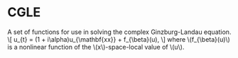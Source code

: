 CGLE
====

A set of functions for use in solving the complex Ginzburg-Landau equation.
  \\[ u_{t} = (1 + i\alpha)u_{\mathbf{xx}} + f_{\beta}(u), \\]
where \\(f_{\beta}(u)\\) is a nonlinear function of the \\(x\\)-space-local 
value of \\(u\\).
